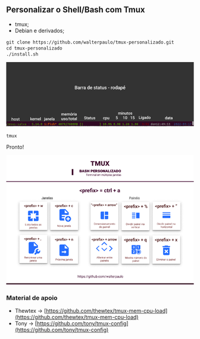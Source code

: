 ## Personalizar o Shell/Bash com Tmux

* tmux;
* Debian e derivados;

```
git clone https://github.com/walterpaulo/tmux-personalizado.git
cd tmux-personalizado
./install.sh
```

[![Barra de status](./images/barra-status.png)](https://youtu.be/1GJq5QJzjuM)

```
tmux
```
Pronto!

[![tmux-personalizado comandos](./images/tmux-personalizado.png)](./README.md)


### Material de apoio

* Thewtex -> [https://github.com/thewtex/tmux-mem-cpu-load](https://github.com/thewtex/tmux-mem-cpu-load)
* Tony -> [https://github.com/tony/tmux-config](https://github.com/tony/tmux-config)